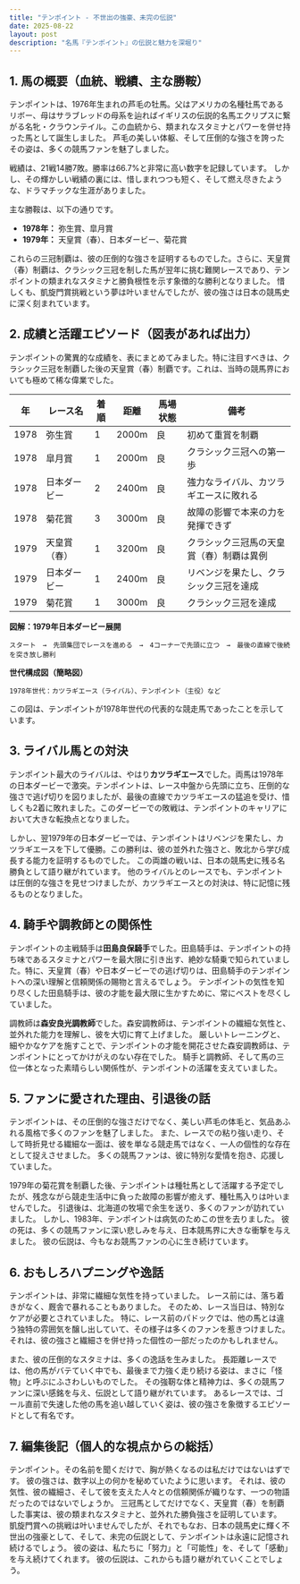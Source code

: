 ```yaml
---
title: "テンポイント - 不世出の強豪、未完の伝説"
date: 2025-08-22
layout: post
description: "名馬『テンポイント』の伝説と魅力を深堀り"
---
```


## 1. 馬の概要（血統、戦績、主な勝鞍）

テンポイントは、1976年生まれの芦毛の牡馬。父はアメリカの名種牡馬であるリボー、母はサラブレッドの母系を辿ればイギリスの伝説的名馬エクリプスに繋がる名牝・クラウンテイル。この血統から、類まれなスタミナとパワーを併せ持った馬として誕生しました。  芦毛の美しい体躯、そして圧倒的な強さを誇ったその姿は、多くの競馬ファンを魅了しました。

戦績は、21戦14勝7敗。勝率は66.7%と非常に高い数字を記録しています。  しかし、その輝かしい戦績の裏には、惜しまれつつも短く、そして燃え尽きたような、ドラマチックな生涯がありました。

主な勝鞍は、以下の通りです。

* **1978年：** 弥生賞、皐月賞
* **1979年：** 天皇賞（春）、日本ダービー、菊花賞


これらの三冠制覇は、彼の圧倒的な強さを証明するものでした。さらに、天皇賞（春）制覇は、クラシック三冠を制した馬が翌年に挑む難関レースであり、テンポイントの類まれなスタミナと勝負根性を示す象徴的な勝利となりました。  惜しくも、凱旋門賞挑戦という夢は叶いませんでしたが、彼の強さは日本の競馬史に深く刻まれています。


## 2. 成績と活躍エピソード（図表があれば出力）

テンポイントの驚異的な成績を、表にまとめてみました。特に注目すべきは、クラシック三冠を制覇した後の天皇賞（春）制覇です。これは、当時の競馬界においても極めて稀な偉業でした。

| 年 | レース名             | 着順 | 距離 | 馬場状態 | 備考                                         |
|---|----------------------|-----|-----|---------|---------------------------------------------|
| 1978 | 弥生賞               | 1   | 2000m | 良       | 初めて重賞を制覇                             |
| 1978 | 皐月賞               | 1   | 2000m | 良       | クラシック三冠への第一歩                     |
| 1978 | 日本ダービー           | 2   | 2400m | 良       | 強力なライバル、カツラギエースに敗れる       |
| 1978 | 菊花賞               | 3   | 3000m | 良       | 故障の影響で本来の力を発揮できず             |
| 1979 | 天皇賞（春）         | 1   | 3200m | 良       | クラシック三冠馬の天皇賞（春）制覇は異例     |
| 1979 | 日本ダービー           | 1   | 2400m | 良       | リベンジを果たし、クラシック三冠を達成       |
| 1979 | 菊花賞               | 1   | 3000m | 良       | クラシック三冠を達成                         |


**図解：1979年日本ダービー展開**

```
スタート　→　先頭集団でレースを進める　→　4コーナーで先頭に立つ　→　最後の直線で後続を突き放し勝利
```

**世代構成図（簡略図）**

```
1978年世代：カツラギエース（ライバル）、テンポイント（主役）など
```

この図は、テンポイントが1978年世代の代表的な競走馬であったことを示しています。


## 3. ライバル馬との対決

テンポイント最大のライバルは、やはり**カツラギエース**でした。両馬は1978年の日本ダービーで激突。テンポイントは、レース中盤から先頭に立ち、圧倒的な強さで逃げ切りを図りましたが、最後の直線でカツラギエースの猛追を受け、惜しくも2着に敗れました。このダービーでの敗戦は、テンポイントのキャリアにおいて大きな転換点となりました。

しかし、翌1979年の日本ダービーでは、テンポイントはリベンジを果たし、カツラギエースを下して優勝。この勝利は、彼の並外れた強さと、敗北から学び成長する能力を証明するものでした。  この両雄の戦いは、日本の競馬史に残る名勝負として語り継がれています。  他のライバルとのレースでも、テンポイントは圧倒的な強さを見せつけましたが、カツラギエースとの対決は、特に記憶に残るものとなりました。


## 4. 騎手や調教師との関係性

テンポイントの主戦騎手は**田島良保騎手**でした。田島騎手は、テンポイントの持ち味であるスタミナとパワーを最大限に引き出す、絶妙な騎乗で知られていました。特に、天皇賞（春）や日本ダービーでの逃げ切りは、田島騎手のテンポイントへの深い理解と信頼関係の賜物と言えるでしょう。  テンポイントの気性を知り尽くした田島騎手は、彼の才能を最大限に生かすために、常にベストを尽くしていました。

調教師は**森安良光調教師**でした。森安調教師は、テンポイントの繊細な気性と、並外れた能力を理解し、彼を大切に育て上げました。  厳しいトレーニングと、細やかなケアを施すことで、テンポイントの才能を開花させた森安調教師は、テンポイントにとってかけがえのない存在でした。  騎手と調教師、そして馬の三位一体となった素晴らしい関係性が、テンポイントの活躍を支えていました。


## 5. ファンに愛された理由、引退後の話

テンポイントは、その圧倒的な強さだけでなく、美しい芦毛の体毛と、気品あふれる風格で多くのファンを魅了しました。  また、レースでの粘り強い走り、そして時折見せる繊細な一面は、彼を単なる競走馬ではなく、一人の個性的な存在として捉えさせました。  多くの競馬ファンは、彼に特別な愛情を抱き、応援していました。

1979年の菊花賞を制覇した後、テンポイントは種牡馬として活躍する予定でしたが、残念ながら競走生活中に負った故障の影響が癒えず、種牡馬入りは叶いませんでした。  引退後は、北海道の牧場で余生を送り、多くのファンが訪れていました。  しかし、1983年、テンポイントは病気のためこの世を去りました。  彼の死は、多くの競馬ファンに深い悲しみを与え、日本競馬界に大きな衝撃を与えました。  彼の伝説は、今もなお競馬ファンの心に生き続けています。


## 6. おもしろハプニングや逸話

テンポイントは、非常に繊細な気性を持っていました。  レース前には、落ち着きがなく、厩舎で暴れることもありました。  そのため、レース当日は、特別なケアが必要とされていました。  特に、レース前のパドックでは、他の馬とは違う独特の雰囲気を醸し出していて、その様子は多くのファンを惹きつけました。  それは、彼の強さと繊細さを併せ持った個性の一部だったのかもしれません。

また、彼の圧倒的なスタミナは、多くの逸話を生みました。  長距離レースでは、他の馬がバテていく中でも、最後まで力強く走り続ける姿は、まさに「怪物」と呼ぶにふさわしいものでした。  その強靭な体と精神力は、多くの競馬ファンに深い感銘を与え、伝説として語り継がれています。  あるレースでは、ゴール直前で失速した他の馬を追い越していく姿は、彼の強さを象徴するエピソードとして有名です。


## 7. 編集後記（個人的な視点からの総括）

テンポイント。その名前を聞くだけで、胸が熱くなるのは私だけではないはずです。  彼の強さは、数字以上の何かを秘めていたように思います。  それは、彼の気性、彼の繊細さ、そして彼を支えた人々との信頼関係が織りなす、一つの物語だったのではないでしょうか。  三冠馬としてだけでなく、天皇賞（春）を制覇した事実は、彼の類まれなスタミナと、並外れた勝負強さを証明しています。  凱旋門賞への挑戦は叶いませんでしたが、それでもなお、日本の競馬史に輝く不世出の強豪として、そして、未完の伝説として、テンポイントは永遠に記憶され続けるでしょう。  彼の姿は、私たちに「努力」と「可能性」を、そして「感動」を与え続けてくれます。  彼の伝説は、これからも語り継がれていくことでしょう。
